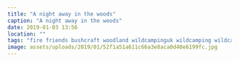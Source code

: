 ```yaml
---
title: "A night away in the woods"
caption: "A night away in the woods"
date: 2019-01-03 13:56
location: ""
tags: "fire friends bushcraft woodland wildcampinguk wildcamping wildcampers"
image: assets/uploads/2019/01/52f1a51a611c66a3e8aca0d40e6199fc.jpg
---
```

